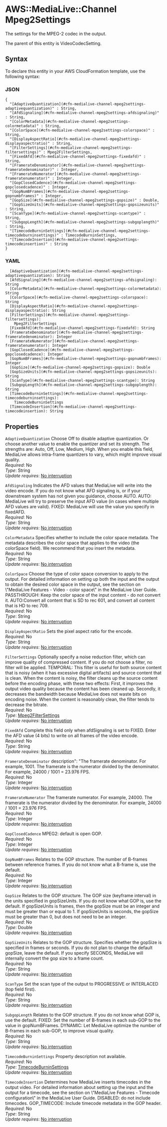 # AWS::MediaLive::Channel Mpeg2Settings<a name="aws-properties-medialive-channel-mpeg2settings"></a>

The settings for the MPEG\-2 codec in the output\.

The parent of this entity is VideoCodecSetting\.

## Syntax<a name="aws-properties-medialive-channel-mpeg2settings-syntax"></a>

To declare this entity in your AWS CloudFormation template, use the following syntax:

### JSON<a name="aws-properties-medialive-channel-mpeg2settings-syntax.json"></a>

```
{
  "[AdaptiveQuantization](#cfn-medialive-channel-mpeg2settings-adaptivequantization)" : String,
  "[AfdSignaling](#cfn-medialive-channel-mpeg2settings-afdsignaling)" : String,
  "[ColorMetadata](#cfn-medialive-channel-mpeg2settings-colormetadata)" : String,
  "[ColorSpace](#cfn-medialive-channel-mpeg2settings-colorspace)" : String,
  "[DisplayAspectRatio](#cfn-medialive-channel-mpeg2settings-displayaspectratio)" : String,
  "[FilterSettings](#cfn-medialive-channel-mpeg2settings-filtersettings)" : Mpeg2FilterSettings,
  "[FixedAfd](#cfn-medialive-channel-mpeg2settings-fixedafd)" : String,
  "[FramerateDenominator](#cfn-medialive-channel-mpeg2settings-frameratedenominator)" : Integer,
  "[FramerateNumerator](#cfn-medialive-channel-mpeg2settings-frameratenumerator)" : Integer,
  "[GopClosedCadence](#cfn-medialive-channel-mpeg2settings-gopclosedcadence)" : Integer,
  "[GopNumBFrames](#cfn-medialive-channel-mpeg2settings-gopnumbframes)" : Integer,
  "[GopSize](#cfn-medialive-channel-mpeg2settings-gopsize)" : Double,
  "[GopSizeUnits](#cfn-medialive-channel-mpeg2settings-gopsizeunits)" : String,
  "[ScanType](#cfn-medialive-channel-mpeg2settings-scantype)" : String,
  "[SubgopLength](#cfn-medialive-channel-mpeg2settings-subgoplength)" : String,
  "[TimecodeBurninSettings](#cfn-medialive-channel-mpeg2settings-timecodeburninsettings)" : TimecodeBurninSettings,
  "[TimecodeInsertion](#cfn-medialive-channel-mpeg2settings-timecodeinsertion)" : String
}
```

### YAML<a name="aws-properties-medialive-channel-mpeg2settings-syntax.yaml"></a>

```
  [AdaptiveQuantization](#cfn-medialive-channel-mpeg2settings-adaptivequantization): String
  [AfdSignaling](#cfn-medialive-channel-mpeg2settings-afdsignaling): String
  [ColorMetadata](#cfn-medialive-channel-mpeg2settings-colormetadata): String
  [ColorSpace](#cfn-medialive-channel-mpeg2settings-colorspace): String
  [DisplayAspectRatio](#cfn-medialive-channel-mpeg2settings-displayaspectratio): String
  [FilterSettings](#cfn-medialive-channel-mpeg2settings-filtersettings): 
    Mpeg2FilterSettings
  [FixedAfd](#cfn-medialive-channel-mpeg2settings-fixedafd): String
  [FramerateDenominator](#cfn-medialive-channel-mpeg2settings-frameratedenominator): Integer
  [FramerateNumerator](#cfn-medialive-channel-mpeg2settings-frameratenumerator): Integer
  [GopClosedCadence](#cfn-medialive-channel-mpeg2settings-gopclosedcadence): Integer
  [GopNumBFrames](#cfn-medialive-channel-mpeg2settings-gopnumbframes): Integer
  [GopSize](#cfn-medialive-channel-mpeg2settings-gopsize): Double
  [GopSizeUnits](#cfn-medialive-channel-mpeg2settings-gopsizeunits): String
  [ScanType](#cfn-medialive-channel-mpeg2settings-scantype): String
  [SubgopLength](#cfn-medialive-channel-mpeg2settings-subgoplength): String
  [TimecodeBurninSettings](#cfn-medialive-channel-mpeg2settings-timecodeburninsettings): 
    TimecodeBurninSettings
  [TimecodeInsertion](#cfn-medialive-channel-mpeg2settings-timecodeinsertion): String
```

## Properties<a name="aws-properties-medialive-channel-mpeg2settings-properties"></a>

`AdaptiveQuantization`  <a name="cfn-medialive-channel-mpeg2settings-adaptivequantization"></a>
Choose Off to disable adaptive quantization\. Or choose another value to enable the quantizer and set its strength\. The strengths are: Auto, Off, Low, Medium, High\. When you enable this field, MediaLive allows intra\-frame quantizers to vary, which might improve visual quality\.  
*Required*: No  
*Type*: String  
*Update requires*: [No interruption](https://docs.aws.amazon.com/AWSCloudFormation/latest/UserGuide/using-cfn-updating-stacks-update-behaviors.html#update-no-interrupt)

`AfdSignaling`  <a name="cfn-medialive-channel-mpeg2settings-afdsignaling"></a>
Indicates the AFD values that MediaLive will write into the video encode\. If you do not know what AFD signaling is, or if your downstream system has not given you guidance, choose AUTO\. AUTO: MediaLive will try to preserve the input AFD value \(in cases where multiple AFD values are valid\)\. FIXED: MediaLive will use the value you specify in fixedAFD\.  
*Required*: No  
*Type*: String  
*Update requires*: [No interruption](https://docs.aws.amazon.com/AWSCloudFormation/latest/UserGuide/using-cfn-updating-stacks-update-behaviors.html#update-no-interrupt)

`ColorMetadata`  <a name="cfn-medialive-channel-mpeg2settings-colormetadata"></a>
Specifies whether to include the color space metadata\. The metadata describes the color space that applies to the video \(the colorSpace field\)\. We recommend that you insert the metadata\.  
*Required*: No  
*Type*: String  
*Update requires*: [No interruption](https://docs.aws.amazon.com/AWSCloudFormation/latest/UserGuide/using-cfn-updating-stacks-update-behaviors.html#update-no-interrupt)

`ColorSpace`  <a name="cfn-medialive-channel-mpeg2settings-colorspace"></a>
Choose the type of color space conversion to apply to the output\. For detailed information on setting up both the input and the output to obtain the desired color space in the output, see the section on \\"MediaLive Features \- Video \- color space\\" in the MediaLive User Guide\. PASSTHROUGH: Keep the color space of the input content \- do not convert it\. AUTO:Convert all content that is SD to rec 601, and convert all content that is HD to rec 709\.  
*Required*: No  
*Type*: String  
*Update requires*: [No interruption](https://docs.aws.amazon.com/AWSCloudFormation/latest/UserGuide/using-cfn-updating-stacks-update-behaviors.html#update-no-interrupt)

`DisplayAspectRatio`  <a name="cfn-medialive-channel-mpeg2settings-displayaspectratio"></a>
Sets the pixel aspect ratio for the encode\.  
*Required*: No  
*Type*: String  
*Update requires*: [No interruption](https://docs.aws.amazon.com/AWSCloudFormation/latest/UserGuide/using-cfn-updating-stacks-update-behaviors.html#update-no-interrupt)

`FilterSettings`  <a name="cfn-medialive-channel-mpeg2settings-filtersettings"></a>
Optionally specify a noise reduction filter, which can improve quality of compressed content\. If you do not choose a filter, no filter will be applied\. TEMPORAL: This filter is useful for both source content that is noisy \(when it has excessive digital artifacts\) and source content that is clean\. When the content is noisy, the filter cleans up the source content before the encoding phase, with these two effects: First, it improves the output video quality because the content has been cleaned up\. Secondly, it decreases the bandwidth because MediaLive does not waste bits on encoding noise\. When the content is reasonably clean, the filter tends to decrease the bitrate\.  
*Required*: No  
*Type*: [Mpeg2FilterSettings](aws-properties-medialive-channel-mpeg2filtersettings.md)  
*Update requires*: [No interruption](https://docs.aws.amazon.com/AWSCloudFormation/latest/UserGuide/using-cfn-updating-stacks-update-behaviors.html#update-no-interrupt)

`FixedAfd`  <a name="cfn-medialive-channel-mpeg2settings-fixedafd"></a>
Complete this field only when afdSignaling is set to FIXED\. Enter the AFD value \(4 bits\) to write on all frames of the video encode\.  
*Required*: No  
*Type*: String  
*Update requires*: [No interruption](https://docs.aws.amazon.com/AWSCloudFormation/latest/UserGuide/using-cfn-updating-stacks-update-behaviors.html#update-no-interrupt)

`FramerateDenominator`  <a name="cfn-medialive-channel-mpeg2settings-frameratedenominator"></a>
description": "The framerate denominator\. For example, 1001\. The framerate is the numerator divided by the denominator\. For example, 24000 / 1001 = 23\.976 FPS\.  
*Required*: No  
*Type*: Integer  
*Update requires*: [No interruption](https://docs.aws.amazon.com/AWSCloudFormation/latest/UserGuide/using-cfn-updating-stacks-update-behaviors.html#update-no-interrupt)

`FramerateNumerator`  <a name="cfn-medialive-channel-mpeg2settings-frameratenumerator"></a>
The framerate numerator\. For example, 24000\. The framerate is the numerator divided by the denominator\. For example, 24000 / 1001 = 23\.976 FPS\.  
*Required*: No  
*Type*: Integer  
*Update requires*: [No interruption](https://docs.aws.amazon.com/AWSCloudFormation/latest/UserGuide/using-cfn-updating-stacks-update-behaviors.html#update-no-interrupt)

`GopClosedCadence`  <a name="cfn-medialive-channel-mpeg2settings-gopclosedcadence"></a>
MPEG2: default is open GOP\.  
*Required*: No  
*Type*: Integer  
*Update requires*: [No interruption](https://docs.aws.amazon.com/AWSCloudFormation/latest/UserGuide/using-cfn-updating-stacks-update-behaviors.html#update-no-interrupt)

`GopNumBFrames`  <a name="cfn-medialive-channel-mpeg2settings-gopnumbframes"></a>
Relates to the GOP structure\. The number of B\-frames between reference frames\. If you do not know what a B\-frame is, use the default\.  
*Required*: No  
*Type*: Integer  
*Update requires*: [No interruption](https://docs.aws.amazon.com/AWSCloudFormation/latest/UserGuide/using-cfn-updating-stacks-update-behaviors.html#update-no-interrupt)

`GopSize`  <a name="cfn-medialive-channel-mpeg2settings-gopsize"></a>
Relates to the GOP structure\. The GOP size \(keyframe interval\) in the units specified in gopSizeUnits\. If you do not know what GOP is, use the default\. If gopSizeUnits is frames, then the gopSize must be an integer and must be greater than or equal to 1\. If gopSizeUnits is seconds, the gopSize must be greater than 0, but does not need to be an integer\.  
*Required*: No  
*Type*: Double  
*Update requires*: [No interruption](https://docs.aws.amazon.com/AWSCloudFormation/latest/UserGuide/using-cfn-updating-stacks-update-behaviors.html#update-no-interrupt)

`GopSizeUnits`  <a name="cfn-medialive-channel-mpeg2settings-gopsizeunits"></a>
Relates to the GOP structure\. Specifies whether the gopSize is specified in frames or seconds\. If you do not plan to change the default gopSize, leave the default\. If you specify SECONDS, MediaLive will internally convert the gop size to a frame count\.  
*Required*: No  
*Type*: String  
*Update requires*: [No interruption](https://docs.aws.amazon.com/AWSCloudFormation/latest/UserGuide/using-cfn-updating-stacks-update-behaviors.html#update-no-interrupt)

`ScanType`  <a name="cfn-medialive-channel-mpeg2settings-scantype"></a>
Set the scan type of the output to PROGRESSIVE or INTERLACED \(top field first\)\.  
*Required*: No  
*Type*: String  
*Update requires*: [No interruption](https://docs.aws.amazon.com/AWSCloudFormation/latest/UserGuide/using-cfn-updating-stacks-update-behaviors.html#update-no-interrupt)

`SubgopLength`  <a name="cfn-medialive-channel-mpeg2settings-subgoplength"></a>
Relates to the GOP structure\. If you do not know what GOP is, use the default\. FIXED: Set the number of B\-frames in each sub\-GOP to the value in gopNumBFrames\. DYNAMIC: Let MediaLive optimize the number of B\-frames in each sub\-GOP, to improve visual quality\.  
*Required*: No  
*Type*: String  
*Update requires*: [No interruption](https://docs.aws.amazon.com/AWSCloudFormation/latest/UserGuide/using-cfn-updating-stacks-update-behaviors.html#update-no-interrupt)

`TimecodeBurninSettings`  <a name="cfn-medialive-channel-mpeg2settings-timecodeburninsettings"></a>
Property description not available\.  
*Required*: No  
*Type*: [TimecodeBurninSettings](aws-properties-medialive-channel-timecodeburninsettings.md)  
*Update requires*: [No interruption](https://docs.aws.amazon.com/AWSCloudFormation/latest/UserGuide/using-cfn-updating-stacks-update-behaviors.html#update-no-interrupt)

`TimecodeInsertion`  <a name="cfn-medialive-channel-mpeg2settings-timecodeinsertion"></a>
Determines how MediaLive inserts timecodes in the output video\. For detailed information about setting up the input and the output for a timecode, see the section on \\"MediaLive Features \- Timecode configuration\\" in the MediaLive User Guide\. DISABLED: do not include timecodes\. GOP\_TIMECODE: Include timecode metadata in the GOP header\.  
*Required*: No  
*Type*: String  
*Update requires*: [No interruption](https://docs.aws.amazon.com/AWSCloudFormation/latest/UserGuide/using-cfn-updating-stacks-update-behaviors.html#update-no-interrupt)